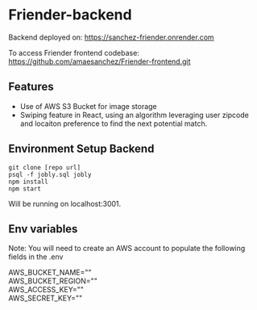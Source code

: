 # Friender-backend

Backend deployed on: https://sanchez-friender.onrender.com

To access Friender frontend codebase: https://github.com/amaesanchez/Friender-frontend.git  

## Features
- Use of AWS S3 Bucket for image storage
- Swiping feature in React, using an algorithm leveraging user zipcode and locaiton preference to find the next potential match. 

## Environment Setup Backend

```
git clone [repo url]
psql -f jobly.sql jobly
npm install
npm start
```

Will be running on localhost:3001.

## Env variables
Note: You will need to create an AWS account to populate the following fields in the .env

AWS_BUCKET_NAME=""  
AWS_BUCKET_REGION=""  
AWS_ACCESS_KEY=""  
AWS_SECRET_KEY=""  
